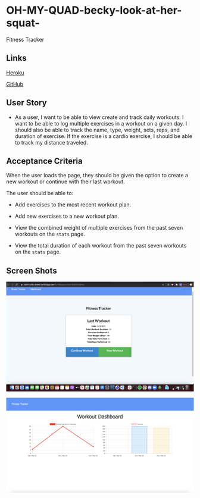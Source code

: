 # OH-MY-QUAD-becky-look-at-her-squat-
Fitness Tracker 


## Links

[Heroku](https://dashboard.heroku.com/apps/warm-eyrie-90690/settings)

[GitHub](https://github.com/Chapstick24/OH-MY-QUAD-becky-look-at-her-squat-)


## User Story

* As a user, I want to be able to view create and track daily workouts. I want to be able to log multiple exercises in a workout on a given day. I should also be able to track the name, type, weight, sets, reps, and duration of exercise. If the exercise is a cardio exercise, I should be able to track my distance traveled.


## Acceptance Criteria

When the user loads the page, they should be given the option to create a new workout or continue with their last workout.

The user should be able to:

  * Add exercises to the most recent workout plan.

  * Add new exercises to a new workout plan.

  * View the combined weight of multiple exercises from the past seven workouts on the `stats` page.

  * View the total duration of each workout from the past seven workouts on the `stats` page.



  ## Screen Shots 

![image](images/Screenshot.png)


![image](images/Screenshot1.png)


